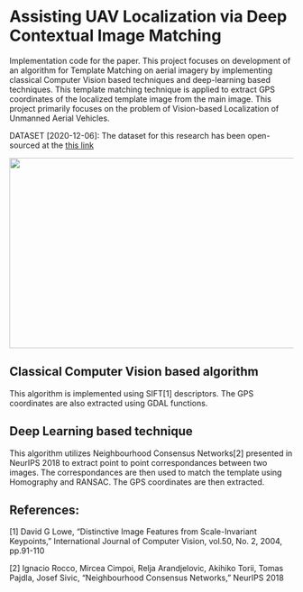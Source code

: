 # Assisting UAV Localization via Deep Contextual Image Matching

Implementation code for the paper.
This project focuses on development of an algorithm for Template Matching on aerial imagery by implementing classical Computer Vision based techniques and deep-learning based techniques. This template matching technique is applied to extract GPS coordinates of the localized template image from the main image. 
This project primarily focuses on the problem of Vision-based Localization of Unmanned Aerial Vehicles.

DATASET [2020-12-06]: The dataset for this research has been open-sourced at the [this link](https://github.com/m-hamza-mughal/aerial-template-matching-dataset)

<p align="center">
  <img width="600" height="338" src="SIFT-based/output_compressed.gif">
</p>

## Classical Computer Vision based algorithm
This algorithm is implemented using SIFT[1] descriptors. 
The GPS coordinates are also extracted using GDAL functions. 

## Deep Learning based technique
This algorithm utilizes Neighbourhood Consensus Networks[2] presented in NeurIPS 2018 to extract point to point correspondances between two images. The correspondances are then used to match the template using Homography and RANSAC. The GPS coordinates are then extracted.

## References:
[1] David G Lowe, “Distinctive Image Features from Scale-Invariant Keypoints,” 
International Journal of Computer Vision, vol.50, No. 2,
2004, pp.91-110

[2] Ignacio Rocco, Mircea Cimpoi, Relja Arandjelovic, Akihiko Torii, Tomas Pajdla, Josef Sivic,
“Neighbourhood Consensus Networks,” NeurIPS 2018
